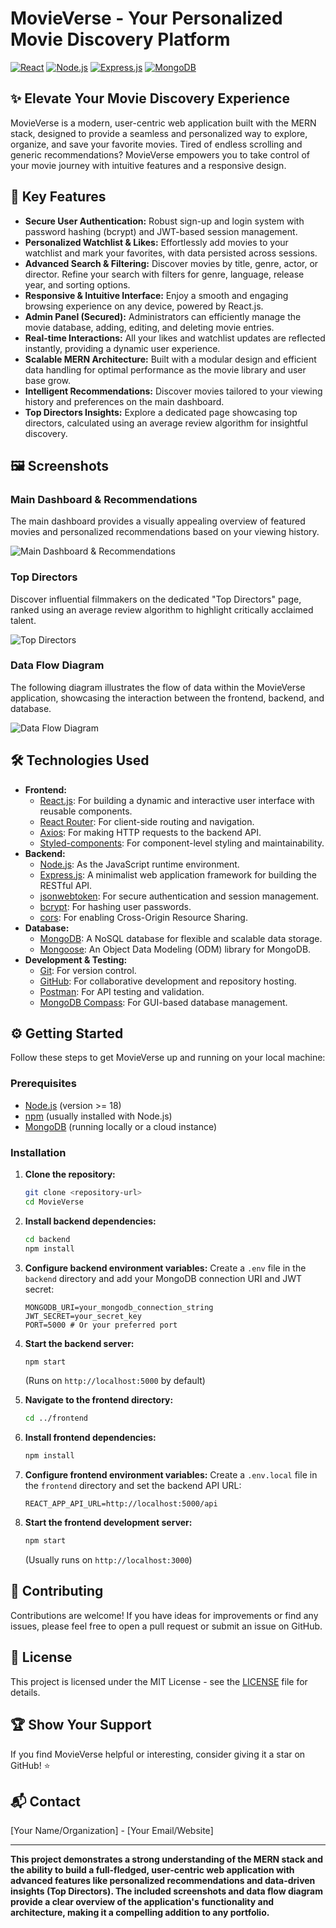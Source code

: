 # MovieVerse - Your Personalized Movie Discovery Platform

[![React](https://img.shields.io/badge/React-Library-blueviolet.svg)](https://react.dev/)
[![Node.js](https://img.shields.io/badge/Node.js-Runtime-success.svg)](https://nodejs.org/en/)
[![Express.js](https://img.shields.io/badge/Express.js-Framework-yellowgreen.svg)](https://expressjs.com/)
[![MongoDB](https://img.shields.io/badge/MongoDB-Database-orange.svg)](https://www.mongodb.com/)

## ✨ Elevate Your Movie Discovery Experience

MovieVerse is a modern, user-centric web application built with the MERN stack, designed to provide a seamless and personalized way to explore, organize, and save your favorite movies. Tired of endless scrolling and generic recommendations? MovieVerse empowers you to take control of your movie journey with intuitive features and a responsive design.

## 🚀 Key Features

* **Secure User Authentication:** Robust sign-up and login system with password hashing (bcrypt) and JWT-based session management.
* **Personalized Watchlist & Likes:** Effortlessly add movies to your watchlist and mark your favorites, with data persisted across sessions.
* **Advanced Search & Filtering:** Discover movies by title, genre, actor, or director. Refine your search with filters for genre, language, release year, and sorting options.
* **Responsive & Intuitive Interface:** Enjoy a smooth and engaging browsing experience on any device, powered by React.js.
* **Admin Panel (Secured):** Administrators can efficiently manage the movie database, adding, editing, and deleting movie entries.
* **Real-time Interactions:** All your likes and watchlist updates are reflected instantly, providing a dynamic user experience.
* **Scalable MERN Architecture:** Built with a modular design and efficient data handling for optimal performance as the movie library and user base grow.
* **Intelligent Recommendations:** Discover movies tailored to your viewing history and preferences on the main dashboard.
* **Top Directors Insights:** Explore a dedicated page showcasing top directors, calculated using an average review algorithm for insightful discovery.

## 🖼️ Screenshots

### Main Dashboard & Recommendations

The main dashboard provides a visually appealing overview of featured movies and personalized recommendations based on your viewing history.

![Main Dashboard & Recommendations](https://github.com/user-attachments/assets/1e8d0b05-11aa-48a8-8103-dabe5ef08265)

### Top Directors

Discover influential filmmakers on the dedicated "Top Directors" page, ranked using an average review algorithm to highlight critically acclaimed talent.

![Top Directors](https://github.com/user-attachments/assets/b093be9a-b568-4c1d-8a9c-39c00e4748d2)

### Data Flow Diagram

The following diagram illustrates the flow of data within the MovieVerse application, showcasing the interaction between the frontend, backend, and database.

![Data Flow Diagram](https://github.com/user-attachments/assets/8a67b8d1-f3cc-4b84-af2d-df14ec76a577)

## 🛠️ Technologies Used

* **Frontend:**
    * [React.js](https://react.dev/): For building a dynamic and interactive user interface with reusable components.
    * [React Router](https://reactrouter.com/): For client-side routing and navigation.
    * [Axios](https://axios-http.com/): For making HTTP requests to the backend API.
    * [Styled-components](https://styled-components.com/): For component-level styling and maintainability.
* **Backend:**
    * [Node.js](https://nodejs.org/en/): As the JavaScript runtime environment.
    * [Express.js](https://expressjs.com/): A minimalist web application framework for building the RESTful API.
    * [jsonwebtoken](https://www.npmjs.com/package/jsonwebtoken): For secure authentication and session management.
    * [bcrypt](https://www.npmjs.com/package/bcrypt): For hashing user passwords.
    * [cors](https://www.npmjs.com/package/cors): For enabling Cross-Origin Resource Sharing.
* **Database:**
    * [MongoDB](https://www.mongodb.com/): A NoSQL database for flexible and scalable data storage.
    * [Mongoose](https://mongoosejs.com/): An Object Data Modeling (ODM) library for MongoDB.
* **Development & Testing:**
    * [Git](https://git-scm.com/): For version control.
    * [GitHub](https://github.com/): For collaborative development and repository hosting.
    * [Postman](https://www.postman.com/): For API testing and validation.
    * [MongoDB Compass](https://www.mongodb.com/products/compass): For GUI-based database management.

## ⚙️ Getting Started

Follow these steps to get MovieVerse up and running on your local machine:

### Prerequisites

* [Node.js](https://nodejs.org/en/) (version >= 18)
* [npm](https://www.npmjs.com/) (usually installed with Node.js)
* [MongoDB](https://www.mongodb.com/try/download/community) (running locally or a cloud instance)

### Installation

1.  **Clone the repository:**
    ```bash
    git clone <repository-url>
    cd MovieVerse
    ```

2.  **Install backend dependencies:**
    ```bash
    cd backend
    npm install
    ```

3.  **Configure backend environment variables:**
    Create a `.env` file in the `backend` directory and add your MongoDB connection URI and JWT secret:
    ```env
    MONGODB_URI=your_mongodb_connection_string
    JWT_SECRET=your_secret_key
    PORT=5000 # Or your preferred port
    ```

4.  **Start the backend server:**
    ```bash
    npm start
    ```
    (Runs on `http://localhost:5000` by default)

5.  **Navigate to the frontend directory:**
    ```bash
    cd ../frontend
    ```

6.  **Install frontend dependencies:**
    ```bash
    npm install
    ```

7.  **Configure frontend environment variables:**
    Create a `.env.local` file in the `frontend` directory and set the backend API URL:
    ```env
    REACT_APP_API_URL=http://localhost:5000/api
    ```

8.  **Start the frontend development server:**
    ```bash
    npm start
    ```
    (Usually runs on `http://localhost:3000`)

## 🤝 Contributing

Contributions are welcome! If you have ideas for improvements or find any issues, please feel free to open a pull request or submit an issue on GitHub.

## 📄 License

This project is licensed under the MIT License - see the [LICENSE](LICENSE) file for details.

## 🏆 Show Your Support

If you find MovieVerse helpful or interesting, consider giving it a star on GitHub! ⭐

## 📬 Contact

[Your Name/Organization] - [Your Email/Website]

---

**This project demonstrates a strong understanding of the MERN stack and the ability to build a full-fledged, user-centric web application with advanced features like personalized recommendations and data-driven insights (Top Directors). The included screenshots and data flow diagram provide a clear overview of the application's functionality and architecture, making it a compelling addition to any portfolio.**

